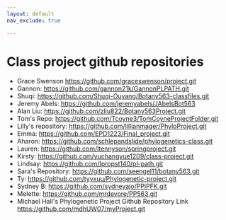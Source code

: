 ```yaml
---
layout: default
nav_exclude: true

---
```


# Class project github repositories


- Grace Swenson https://github.com/graceswenson/project.git
- Gannon: https://github.com/gannon21k/GannonPLPATH.git 
- Shuqi: https://github.com/Shuqi-Ouyang/Botany563-classfiles.git
- Jeremy Abels: https://github.com/jeremyabels/JAbelsBot563
- Alan Liu: https://github.com/zliu822/Botany563Project.git
- Tom's Repo: https://github.com/Tcoyne3/TomCoyneProjectFolder.git
- Lilly's repository: https://github.com/lillianmager/PhyloProject.git
- Emma: https://github.com/EPD1223/Final_project.git
- Aharon: https://github.com/schlepandslide/phylogenetics-class.git
- Lauren: https://github.com/ltennyson/springproject.git
- Kirsty: https://github.com/yuchangyue1209/class-project.git
- Lindsay: https://github.com/lpropst140/pl-path.git
- Sara's Repository: https://github.com/seengel11/botany563.git
- Ty: https://github.com/tyyxuu/Phylogenetic-project.git
- Sydney B: https://github.com/sydneyajo/PPiPFK.git
- Melette: https://github.com/mrdevore/PP563.git
- Michael Hall's Phylogenetic Project Github Repository Link https://github.com/mdhUW07/myProject.git

